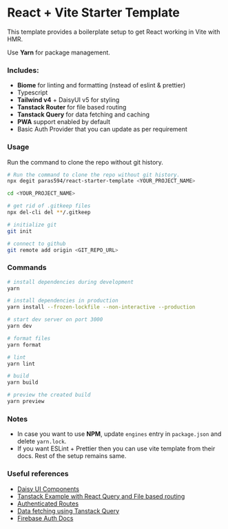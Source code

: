# React + Vite Starter Template

This template provides a boilerplate setup to get React working in Vite with HMR.

Use **Yarn** for package management. 

### Includes:
- **Biome** for linting and formatting (nstead of eslint & prettier)
- Typescript
- **Tailwind v4** + DaisyUI v5 for styling
- **Tanstack Router** for file based routing
- **Tanstack Query** for data fetching and caching
- **PWA** support enabled by default
- Basic Auth Provider that you can update as per requirement

### Usage
Run the command to clone the repo without git history.
```sh
# Run the command to clone the repo without git history.
npx degit paras594/react-starter-template <YOUR_PROJECT_NAME>

cd <YOUR_PROJECT_NAME>

# get rid of .gitkeep files 
npx del-cli del **/.gitkeep

# initialize git
git init

# connect to github
git remote add origin <GIT_REPO_URL>
```


### Commands
```sh
# install dependencies during development
yarn

# install dependencies in production 
yarn install --frozen-lockfile --non-interactive --production

# start dev server on port 3000
yarn dev

# format files
yarn format

# lint 
yarn lint

# build
yarn build

# preview the created build
yarn preview
```

### Notes
- In case you want to use **NPM**, update `engines` entry in `package.json` and delete `yarn.lock`.
- If you want ESLint + Prettier then you can use vite template from their docs. Rest of the setup remains same. 


### Useful references
- [Daisy UI Components](https://daisyui.com/components/button/)
- [Tanstack Example with React Query and File based routing](https://tanstack.com/router/latest/docs/framework/react/examples/kitchen-sink-react-query-file-based)
- [Authenticated Routes](https://tanstack.com/router/latest/docs/framework/react/examples/authenticated-routes)
- [Data fetching using Tanstack Query](https://tanstack.com/query/latest/docs/framework/react/quick-start)
- [Firebase Auth Docs](https://firebase.google.com/docs/auth/web/start#web)
